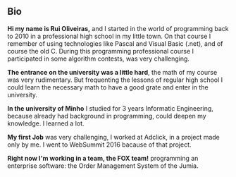 ## Bio 
**Hi my name is Rui Oliveiras,**
and I started in the world of programming back to 2010 in a professional high school in my little town. On that course I remember of using technologies like Pascal and Visual Basic (.net), and of course the old C.
During this programming professional course I participated in some algorithm contests, was very challenging.

**The entrance on the university was a little hard**, the math of my course was very rudimentary. But frequenting the lessons of regular high school I could learn the necessary math to have a good grate and enter in the university.

**In the university of Minho** I studied for 3 years Informatic Engineering, because already had background in programming, could deepen my knowledge. I learned a lot.

**My first Job** was very challenging, I worked at Adclick, in a project made only by me. I went to WebSummit 2016 bacause of that project.

**Right now I'm working in a team, the FOX team!** programming an enterprise software: the Order Management System of the Jumia.